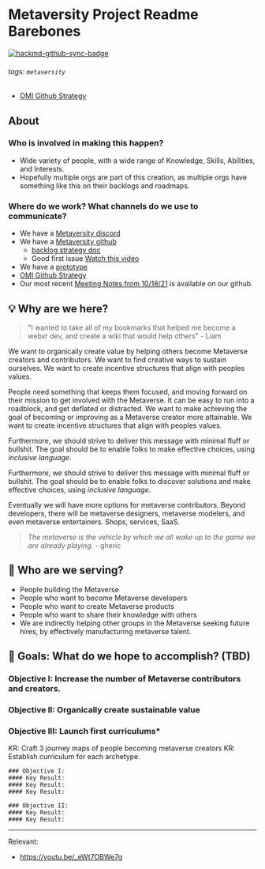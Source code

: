 # Metaversity Project Readme Barebones

[![hackmd-github-sync-badge](https://hackmd.io/dLAAQ53zQoeaoA3RYt5D3w/badge)](https://hackmd.io/dLAAQ53zQoeaoA3RYt5D3w)

###### tags: `metaversity`

- [OMI Github Strategy](/msSrKU3NQv2QO8_aU5IhHQ)

## About

### Who is involved in making this happen? 

- Wide variety of people, with a wide range of Knowledge, Skills, Abilities, and Interests. 
- Hopefully multiple orgs are part of this creation, as multiple orgs have something like this on their backlogs and roadmaps. 


### Where do we work? What channels do we use to communicate? 
- We have a [Metaversity discord](https://discord.gg/XRnxur9kqm)
- We have a [Metaversity github](https://github.com/metaversityfoundation)
    - [backlog strategy doc](https://github.com/metaversityfoundation/metaversity/issues/4)
    - Good first issue [Watch this video](https://github.com/metaversityfoundation/metaversity/issues/5)
- We have a [prototype](https://metaversity.foundation/)
- [OMI Github Strategy](/msSrKU3NQv2QO8_aU5IhHQ)
- Our most recent [Meeting Notes from 10/18/21](https://github.com/metaversityfoundation/metaversity/discussions/3) is available on our github. 

## :bulb: Why are we here? 

>"I wanted to take all of my bookmarks that helped me become a webxr dev, and create a wiki that would help others" - Liam

We want to organically create value by helping others become Metaverse creators and contributors. We want to find creative ways to sustain ourselves. We want to create incentive structures that align with peoples values. 

People need something that keeps them focused, and moving forward on their mission to get involved with the Metaverse. It can be easy to run into a roadblock, and get deflated or distracted. We want to make achieving the goal of becoming or improving as a Metaverse creator more attainable. We want to create incentive structures that align with peoples values. 

Furthermore, we should strive to deliver this message with minimal fluff or bullshit. The goal should be to enable folks to make effective choices, using _inclusive language_. 

Furthermore, we should strive to deliver this message with minimal fluff or bullshit. The goal should be to enable folks to discover solutions and make effective choices, using _inclusive language_. 

Eventually we will have more options for metaverse contributors. Beyond developers, there will be metaverse designers, metaverse modelers, and even metaverse entertainers. Shops, services, SaaS. 

>_The metaverse is the vehicle by which we all wake up to the game we are already playing._ - gheric

## :woman: Who are we serving? 

- People building the Metaverse 
- People who want to become Metaverse developers 
- People who want to create Metaverse products
- People who want to share their knowledge with others 
- We are indirectly helping other groups in the Metaverse seeking future hires, by effectively manufacturing metaverse talent. 

## :dart: Goals: What do we hope to accomplish? (TBD)
### Objective I: Increase the number of Metaverse contributors and creators. 
### Objective II: Organically create sustainable value
### Objective III: Launch first curriculums* 
KR: Craft 3 journey maps of people becoming metaverse creators
KR: Establish curriculum for each archetype. 



```
### Objective I: 
#### Key Result: 
#### Key Result: 
#### Key Result:

### Objective II: 
#### Key Result: 
#### Key Result: 
```




----



Relevant: 

- https://youtu.be/_eWt7OBWe7g